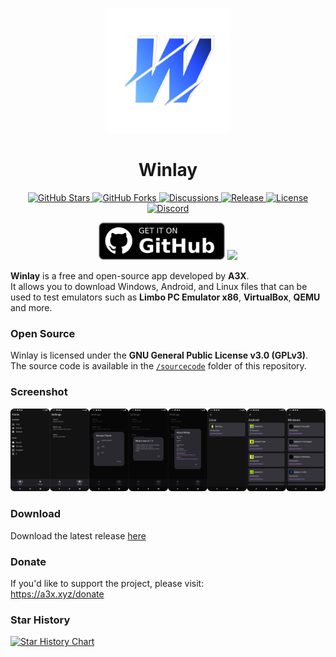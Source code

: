 <p align="center">
  <img src="https://raw.githubusercontent.com/a3x-xyz/Winlay/refs/heads/main/uploads/winlay.png" alt="Winlay Logo" width="200">
</p>

<h1 align="center"><b>Winlay</b></h1>

<p align="center">
  <a href="https://github.com/a3x-xyz/Winlay/stargazers">
    <img src="https://img.shields.io/github/stars/a3x-xyz/Winlay?style=flat&logo=github" alt="GitHub Stars">
  </a>
  <a href="https://github.com/a3x-xyz/Winlay/fork">
    <img src="https://img.shields.io/github/forks/a3x-xyz/Winlay?style=flat&logo=github" alt="GitHub Forks">
  </a>
  <a href="https://github.com/a3x-xyz/Winlay/discussions">
    <img src="https://img.shields.io/github/discussions/a3x-xyz/Winlay?label=Discussion&logo=github" alt="Discussions">
  </a>
  <a href="https://github.com/a3x-xyz/Winlay/releases/latest">
    <img src="https://img.shields.io/github/v/release/a3x-xyz/Winlay?label=Release&logo=github" alt="Release">
  </a>
  <a href="https://github.com/a3x-xyz/Winlay/blob/main/LICENSE">
    <img src="https://img.shields.io/github/license/a3x-xyz/Winlay?label=License&logo=gnu" alt="License">
  </a>
  <a href="https://discord.gg/GKmupvNpAd">
    <img src="https://img.shields.io/badge/Discord-Join%20Chat-5865F2?logo=discord&logoColor=white" alt="Discord">
  </a>
</p>
<p align="center">
  <a href="https://github.com/a3x-xyz/Winlay/releases"><img src="https://raw.githubusercontent.com/a3x-xyz/Winlay/refs/heads/main/uploads/getitongithub.png" height="60"></a>
  <a href="https://apps.obtainium.imranr.dev/redirect?r=obtainium://add/https://github.com/a3x-xyz/Winlay"><img src="https://raw.githubusercontent.com/ImranR98/Obtainium/main/assets/graphics/badge_obtainium.png" height="60"></a>
</p>

**Winlay** is a free and open-source app developed by **A3X**.  
It allows you to download Windows, Android, and Linux files that can be used to test emulators such as **Limbo PC Emulator x86**, **VirtualBox**, **QEMU** and more.

### Open Source

Winlay is licensed under the **GNU General Public License v3.0 (GPLv3)**.  
The source code is available in the [`/sourcecode`](https://github.com/a3x-xyz/Winlay/tree/main/sourcecode) folder of this repository.

### Screenshot

<p align="center">
  <img src="https://raw.githubusercontent.com/a3x-xyz/Winlay/refs/heads/main/uploads/screenshot.png" alt="screenshot">
</p>

### Download

Download the latest release [here](https://github.com/a3x-xyz/Winlay/releases/latest)

### Donate
If you'd like to support the project, please visit:  
https://a3x.xyz/donate

### Star History

[![Star History Chart](https://api.star-history.com/svg?repos=a3x-xyz/Winlay&type=Date)](https://star-history.com/#a3x-xyz/Winlay&Date)
